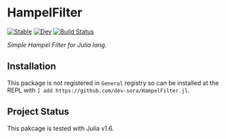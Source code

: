 # HampelFilter

[![Stable](https://img.shields.io/badge/docs-stable-blue.svg)](https://dev-sora.github.io/HampelFilter.jl/stable)
[![Dev](https://img.shields.io/badge/docs-dev-blue.svg)](https://dev-sora.github.io/HampelFilter.jl/dev)
[![Build Status](https://travis-ci.com/dev-sora/HampelFilter.jl.svg?branch=master)](https://travis-ci.com/dev-sora/HampelFilter.jl)

*Simple Hampel Filter for Julia lang.*

## Installation
This package is not registered in `General` registry so can be installed at the REPL with `] add https://github.com/dev-sora/HampelFilter.jl`.

## Project Status
This pakcage is tested with Julia v1.6.
